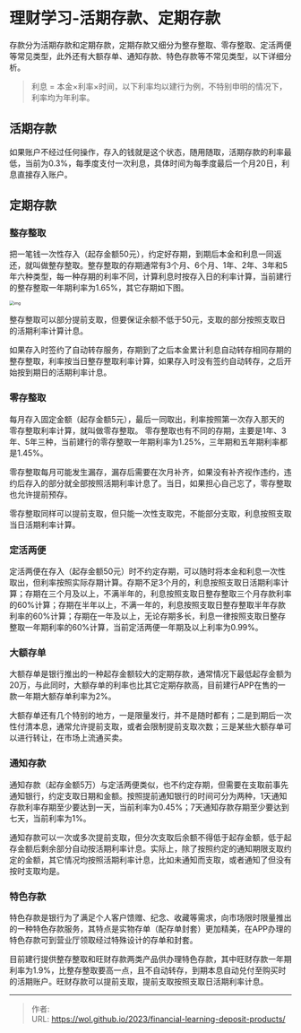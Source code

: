 # 理财学习-活期存款、定期存款


存款分为活期存款和定期存款，定期存款又细分为整存整取、零存整取、定活两便等常见类型，此外还有大额存单、通知存款、特色存款等不常见类型，以下详细分析。

> 利息 = 本金×利率×时间，以下利率均以建行为例，不特别申明的情况下，利率均为年利率。

<!--more-->

## 活期存款

如果账户不经过任何操作，存入的钱就是这个状态，随用随取，活期存款的利率最低，当前为0.3%，每季度支付一次利息，具体时间为每季度最后一个月20日，利息直接存入账户。

## 定期存款

### 整存整取

把一笔钱一次性存入（起存金额50元），约定好存期，到期后本金和利息一同返还，就叫做整存整取。整存整取的存期通常有3个月、6个月、1年、2年、3年和5年六种类型，每一种存期的利率不同，计算利息时按存入日的利率计算，当前建行的整存整取一年期利率为1.65%，其它存期如下图。

<img src="https://picped-1301226557.cos.ap-beijing.myqcloud.com/SH_20230808_存款利率.jpg" alt="img" style="zoom:50%;" />

整存整取可以部分提前支取，但要保证余额不低于50元，支取的部分按照支取日的活期利率计算计息。

如果存入时签约了自动转存服务，存期到了之后本金累计利息自动转存相同存期的整存整取，利率按当日整存整取利率计算，如果存入时没有签约自动转存，之后开始按到期日的活期利率计息。

### 零存整取

每月存入固定金额（起存金额5元），最后一同取出，利率按照第一次存入那天的零存整取利率计算，就叫做零存整取。 零存整取也有不同的存期，主要是1年、3年、5年三种，当前建行的零存整取一年期利率为1.25%，三年期和五年期利率都是1.45%。

零存整取每月可能发生漏存，漏存后需要在次月补齐，如果没有补齐视作违约，违约后存入的部分就全部按照活期利率计息了。当日，如果担心自己忘了，零存整取也允许提前预存。

零存整取同样可以提前支取，但只能一次性支取完，不能部分支取，利息按照支取当日活期利率计算。

### 定活两便

定活两便在存入（起存金额50元）时不约定存期，可以随时将本金和利息一次性取出，但利率按照实际存期计算。存期不足3个月的，利息按照支取日活期利率计算；存期在三个月及以上，不满半年的，利息按照支取日整存整取三个月存款利率的60%计算；存期在半年以上，不满一年的，利息按照支取日整存整取半年存款利率的60%计算；存期在一年及以上，无论存期多长，利息一律按照支取日整存整取一年期利率的60%计算，当前定活两便一年期及以上利率为0.99%。

### 大额存单

大额存单是银行推出的一种起存金额较大的定期存款，通常情况下最低起存金额为20万，与此同时，大额存单的利率也比其它定期存款高，目前建行APP在售的一款一年期大额存单利率为2%。

大额存单还有几个特别的地方，一是限量发行，并不是随时都有；二是到期后一次性付清本息，通常允许提前支取，或者会限制提前支取次数；三是某些大额存单可以进行转让，在市场上流通买卖。

### 通知存款

通知存款（起存金额5万）与定活两便类似，也不约定存期，但需要在支取前事先通知银行，约定支取日期和金额。按照提前通知银行的时间可分为两种，1天通知存款利率存期至少要达到一天，当前利率为0.45%；7天通知存款存期至少要达到七天，当前利率为1%。

通知存款可以一次或多次提前支取，但分次支取后余额不得低于起存金额，低于起存金额后剩余部分自动按活期利率计息。实际上，除了按照约定的通知期限支取约定的金额，其它情况均按照活期利率计息，比如未通知而支取，或者通知了但没有按时支取均是。

### 特色存款

特色存款是银行为了满足个人客户馈赠、纪念、收藏等需求，向市场限时限量推出的一种特色存款服务，其特点是实物存单（配存单封套）更加精美，在APP办理的特色存款可到营业厅领取经过特殊设计的存单和封套。

目前建行提供整存整取和旺财存款两类产品供办理特色存款，其中旺财存款一年期利率为1.9%，比整存整取要高一点，且不自动转存，到期本息自动兑付至购买时的活期账户。旺财存款可以提前支取，提前支取按照支取日活期利率计息。



---

> 作者:   
> URL: https://wol.github.io/2023/financial-learning-deposit-products/  

